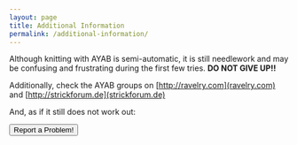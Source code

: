 ```yaml
---
layout: page
title: Additional Information
permalink: /additional-information/
---
```


Although knitting with AYAB is semi-automatic, it is still needlework and may be confusing and frustrating during the first few tries. **DO NOT GIVE UP!!**

Additionally, check the AYAB groups on [http://ravelry.com](ravelry.com) and [http://strickforum.de](strickforum.de)

And, as if it still does not work out: 

<p><a href="http://issues.ayab-knitting.com"><button type="button" class="btn btn-lg btn-primary">Report a Problem!</button></a></p>